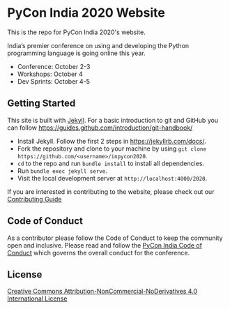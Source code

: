 # PyCon India 2020 Website

This is the repo for PyCon India 2020's website.

India’s premier conference on using and developing the Python programming language
is going online this year.

- Conference: October 2-3
- Workshops: October 4
- Dev Sprints: October 4-5

## Getting Started

This site is built with [Jekyll](https://jekyllrb.com/). For a basic introduction to git and GitHub you can follow https://guides.github.com/introduction/git-handbook/

* Install Jekyll. Follow the first 2 steps in https://jekyllrb.com/docs/.
* Fork the repository and clone to your machine by using `git clone https://github.com/<username>/inpycon2020`.
* `cd` to the repo and run `bundle install` to install all dependencies.
* Run `bundle exec jekyll serve`.
* Visit the local development server at `http://localhost:4000/2020`.

If you are interested in contributing to the website, please check out our [Contributing Guide](CONTRIBUTING.md)

## Code of Conduct

As a contributor please follow the Code of Conduct to keep the
community open and inclusive. Please read and follow the
[PyCon India Code of Conduct](https://in.pycon.org/2020/coc/) which governs
the overall conduct for the conference.

## License
[Creative Commons Attribution-NonCommercial-NoDerivatives 4.0 International License](LICENSE.md)
